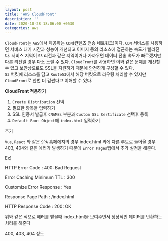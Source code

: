 ```yaml
---
layout: post
title: 'AWS CloudFront'
description: ''
date: 2020-10-28 18:06:00 +0530
categories: aws
---
```


`CloudFront`는 `AWS`에서 제공하는 `CDN`(컨텐츠 전송 네트워크)이다. `CDN` 서비스를 사용하면 서비스 대기 시간과 성능이 개선되고 이미지 등의 리소스에 접근하는 속도가 빨라진다. 서비스 지역이 `S3` 리전과 같은 지역이거나 가까우면 데이터 전송 속도가 빠르겠지만 다른 리전일 경우 다소 느릴 수 있다. `CloudFront`를 사용하면 이와 같은 문제를 개선할 수 있고 보안상으로도 SSL을 지원하기 때문에 안전하게 구성할 수 있다.  
`S3` 버킷에 리소스를 담고 `Route53`에서 해당 버킷으로 라우팅 처리할 수 있지만 `CloudFront`로 한번 더 감싼다고 이해할 수 있다.

**CloudFront 적용하기**

1. `Create Distribution` 선택
2. 필요한 항목들 입력하기
3. SSL 인증서 발급후 `CNAMEs` 부분과 `Custom SSL Certificate` 선택후 등록
4. `Default Root Object`에 `index.html` 입력하기

추가

`Vue`, `React` 와 같은 `SPA` 홈페에지의 경우 index.html 외에 다른 루트로 들어올 경우 403, 404와 같은 에러가 발생하기 때문에 `Error Pages`탭에서 추가 설정을 해준다.

Ex)

HTTP Error Code : 400: Bad Request

Error Caching Minimum TTL : 300

Customize Error Response : Yes

Response Page Path : /index.html

HTTP Response Code : 200: OK

위와 같은 식으로 에러를 뱉을때 index.html을 보여주면서 정상적인 데이터를 반환하는 처리를 해준다

400, 403, 404 정도
